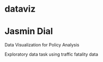 # dataviz
# Jasmin Dial
Data Visualization for Policy Analysis

Exploratory data task using traffic fatality data
